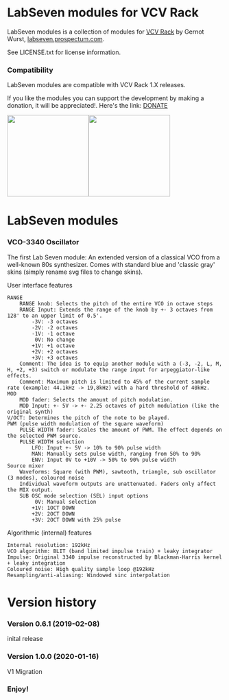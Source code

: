 
# LabSeven modules for VCV Rack

LabSeven modules is a collection of modules for [VCV Rack](https://vcvrack.com/) by Gernot Wurst, [labseven.prospectum.com](http://labseven.prospectum.com/).

See LICENSE.txt for license information.

### Compatibility

LabSeven modules are compatible with VCV Rack 1.X releases.

If you like the modules you can support the development by making a donation, it will be appreciated!. Here's the link: [DONATE](https://www.paypal.me/labseven/)

<img src="http://labseven.prospectum.com/vco-3340_blue.png" height="190"><img src="http://labseven.prospectum.com/vco-3340_gray.png" height="190">

# LabSeven modules

### VCO-3340 Oscillator
The first Lab Seven module: An extended version of a classical VCO from a well-known 80s synthesizer. Comes with standard blue and 'classic gray' skins (simply rename svg files to change skins).

User interface features

    RANGE
        RANGE knob: Selects the pitch of the entire VCO in octave steps
        RANGE Input: Extends the range of the knob by +- 3 octaves from 128' to an upper limit of 0.5'.
            -3V: -3 octaves
            -2V: -2 octaves
            -1V: -1 octave
             0V: No change
            +1V: +1 octave
            +2V: +2 octaves
            +3V: +3 octaves
        Comment: The idea is to equip another module with a (-3, -2, L, M, H, +2, +3) switch or modulate the range input for arpeggiator-like effects.
        Comment: Maximum pitch is limited to 45% of the current sample rate (example: 44.1kHz -> 19,8kHz) with a hard threshold of 40kHz.
    MOD
        MOD fader: Selects the amount of pitch modulation.
        MOD Input: +- 5V -> +- 2.25 octaves of pitch modulation (like the original synth)
    V/OCT: Determines the pitch of the note to be played.
    PWM (pulse width modulation of the square waveform)
        PULSE WIDTH fader: Scales the amount of PWM. The effect depends on the selected PWM source.
        PULSE WIDTH selection
            LFO: Input +- 5V -> 10% to 90% pulse width
            MAN: Manually sets pulse width, ranging from 50% to 90%
            ENV: Input 0V to +10V -> 50% to 90% pulse width
    Source mixer
        Waveforms: Square (with PWM), sawtooth, triangle, sub oscillator (3 modes), coloured noise
        Individual waveform outputs are unattenuated. Faders only affect the MIX output.
        SUB OSC mode selection (SEL) input options
             0V: Manual selection
            +1V: 1OCT DOWN
            +2V: 2OCT DOWN
            +3V: 2OCT DOWN with 25% pulse

Algorithmic (internal) features

    Internal resolution: 192kHz
    VCO algorithm: BLIT (band limited impulse train) + leaky integrator
    Impulse: Original 3340 impulse reconstructed by Blackman-Harris kernel + leaky integration
    Coloured noise: High quality sample loop @192kHz
    Resampling/anti-aliasing: Windowed sinc interpolation

# Version history

### Version 0.6.1 (2019-02-08)
inital release

### Version 1.0.0 (2020-01-16)
V1 Migration

### Enjoy!
